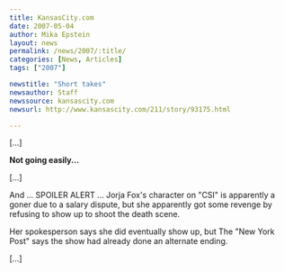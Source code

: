 ```yaml
---
title: KansasCity.com 
date: 2007-05-04
author: Mika Epstein
layout: news
permalink: /news/2007/:title/
categories: [News, Articles]
tags: ["2007"]

newstitle: "Short takes"
newsauthor: Staff
newssource: kansascity.com
newsurl: http://www.kansascity.com/211/story/93175.html

---
```


[...]

**Not going easily...**

[...]

And ... SPOILER ALERT ... Jorja Fox's character on "CSI" is apparently a goner due to a salary dispute, but she apparently got some revenge by refusing to show up to shoot the death scene.

Her spokesperson says she did eventually show up, but The "New York Post" says the show had already done an alternate ending.

[...]